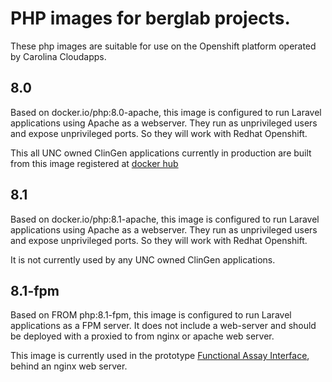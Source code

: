 # PHP images for berglab projects.

These php images are suitable for use on the Openshift platform operated by Carolina Cloudapps. 

## 8.0
Based on docker.io/php:8.0-apache, this image is configured to run Laravel applications using Apache as a webserver.  They run as unprivileged users and expose unprivileged ports. So they will work with Redhat Openshift.

This all UNC owned ClinGen applications currently in production are built from this image registered at [docker hub](https://hub.docker.com/repository/docker/jward3/php)

## 8.1
Based on docker.io/php:8.1-apache, this image is configured to run Laravel applications using Apache as a webserver.  They run as unprivileged users and expose unprivileged ports. So they will work with Redhat Openshift.

It is not currently used by any UNC owned ClinGen applications.

## 8.1-fpm
Based on FROM php:8.1-fpm, this image is configured to run Laravel applications as a FPM server.  It does not include a web-server and should be deployed with a proxied to from nginx or apache web server.

This image is currently used in the prototype [Functional Assay Interface](https://fai.apps.cloudapps.unc.edu/), behind an nginx web server.